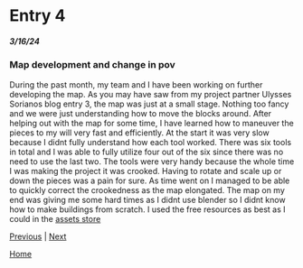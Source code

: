 # Entry 4
##### 3/16/24

### Map development and change in pov
During the past month, my team and I have been working on further developing the map. As you may have saw from my project partner Ulysses Sorianos blog entry 3, the map was just at a small stage. Nothing too fancy and we were just understanding how to move the blocks around. After helping out with the map for some time, I have learned how to maneuver the pieces to my will very fast and efficiently. At the start it was very slow because I didnt fully understand how each tool worked. There was six tools in total and I was able to fully utilize four out of the six since there was no need to use the last two. The tools were very handy because the whole time I was making the project it was crooked. Having to rotate and scale up or down the pieces was a pain for sure. As time went on I managed to be able to quickly correct the crookedness as the map elongated. The map on my end was giving me some hard times as I didnt use blender so I didnt know how to make buildings from scratch. I used the free resources as best as I could in the  [ assets store](https://assetstore.unity.com/popular-assets/cities?clickref=1101lyifNRmj&utm_source=partnerize&utm_medium=affiliate&utm_campaign=unity_affiliate#free-cities-fZwT)

[Previous](entry03.md) | [Next](entry05.md)

[Home](../README.md)
